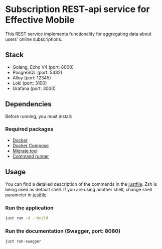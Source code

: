 # Subscription REST-api service for Effective Mobile

This REST service implements functionality for aggregating data about users' online subscriptions.

## Stack

- Golang, Echo V4 (port: 8000)
- PosgreSQL (port: 5432)
- Alloy (port: 12345)
- Loki (port: 3100)
- Grafana (port: 3000)

## Dependencies

Before running, you must install:

### Required packages

- [Docker](https://www.docker.com/)
- [Docker Compose](https://github.com/docker/compose)
- [Migrate tool](https://github.com/golang-migrate/migrate)
- [Command runner](https://github.com/casey/just)

## Usage

You can find a detailed description of the commands in the [justfile](./justfile).
Zsh is being used as default shell. If you are using another shell, change shell parameter in [justfile](./justfile).

### Run the application

```zsh
just run -d --build
```

### Run the documentation (Swagger, port: 8080)

```zsh
just run-swagger
```
